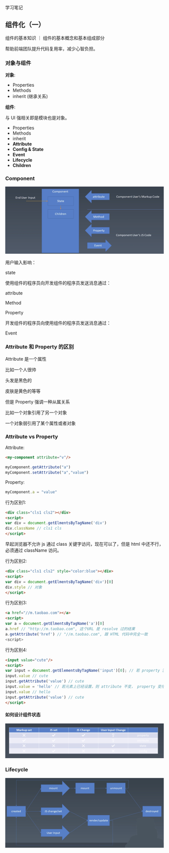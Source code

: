 学习笔记

## 组件化（一）

组件的基本知识 ｜ 组件的基本概念和基本组成部分



帮助前端团队提升代码复用率，减少心智负担。


### 对象与组件

__对象__:

- Properties
- Methods
- inherit (继承关系)

__组件__:

与 UI 强相关即是模块也是对象。

- Properties
- Methods
- inherit
- __Attribute__
- __Config & State__
- __Event__
- __Lifecycle__
- __Children__


### Component

![component](./component.png)

用户输入影响：


state


使用组件的程序员向开发组件的程序员发送消息通过：


attribute 


Method


Property


开发组件的程序员向使用组件的程序员发送消息通过：


Event




### Attribute 和 Property 的区别


Attribute 是一个属性 


比如一个人很帅


头发是黑色的 


皮肤是黄色的等等


但是 Property 强调一种从属关系


比如一个对象引用了另一个对象


一个对象弱引用了某个属性或者对象


### Attribute vs Property

Attribute:

```html
<my-component attribute="v"/>
```

```js
myComponent.getAttribute("a")
myComponent.setAttribute("a","value")
```

Property:

```js
myComponent.a = "value"
```

行为区别1:

```html
<div class="cls1 cls2"></div>
<script>
var div = document.getElmentsByTagName('div')
div.className // cls1 cls
</script>
```
早起浏览器不允许 js 通过 class 关键字访问，现在可以了，但是 html 中还不行，必须通过 className 访问。



行为区别2:

```html
<div class="cls1 cls2" style="color:blue"></div>
<script>
var div = document.getElmentsByTagName('div')[0]
div.style // 对象
</script>
```

行为区别3:


```html
<a href="//m.taobao.com"></a>
<script>
var a = document.getElmentsByTagName('a')[0]
a.href // "http://m.taobao.com", 这个URL 是 resolve 过的结果
a.getAttribute('href') // "//m.taobao.com", 跟 HTML 代码中完全一致
<script>
```

行为区别4:

```html
<input value="cute"/>
<script>
var input = document.getElementsByTagName('input')[0]; // 若 property 没有设置则结果是 attribute
input.value // cute
input.getAttribute('value') // cute
input.value = 'hello' // 若元素上已经设置，则 attribute 不变， property 变化， 元素上实际的效果是 property 优先
input.value // hello
input.getAttribute('value') // cute
</script>
```

#### 如何设计组件状态

![design](./design.png)


### Lifecycle

![lifecycle](./lifecycle.png)